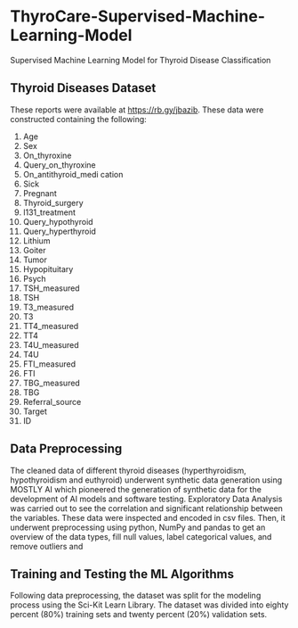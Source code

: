 # ThyroCare-Supervised-Machine-Learning-Model
Supervised Machine Learning Model for Thyroid Disease Classification 

## Thyroid Diseases Dataset
These reports were available at https://rb.gy/jbazib. These data were constructed
containing the following:
1. Age
2. Sex
3. On_thyroxine
4. Query_on_thyroxine
5. On_antithyroid_medi
cation
6. Sick
7. Pregnant
8. Thyroid_surgery
9. l131_treatment
10. Query_hypothyroid
11. Query_hyperthyroid
12. Lithium
13. Goiter
14. Tumor
15. Hypopituitary
16. Psych
17. TSH_measured
18. TSH
19. T3_measured
20. T3
21. TT4_measured
22. TT4
23. T4U_measured
24. T4U
25. FTI_measured
26. FTI
27. TBG_measured
28. TBG
29. Referral_source
30. Target
31. ID

## Data Preprocessing

The cleaned data of different thyroid diseases (hyperthyroidism, hypothyroidism
and euthyroid) underwent synthetic data generation using MOSTLY AI which pioneered
the generation of synthetic data for the development of AI models and software testing.
Exploratory Data Analysis was carried out to see the correlation and significant
relationship between the variables. These data were inspected and encoded in csv files.
Then, it underwent preprocessing using python, NumPy and pandas to get an overview of
the data types, fill null values, label categorical values, and remove outliers and

## Training and Testing the ML Algorithms
Following data preprocessing, the dataset was split for the modeling process using
the Sci-Kit Learn Library. The dataset was divided into eighty percent (80%) training sets
and twenty percent (20%) validation sets.
